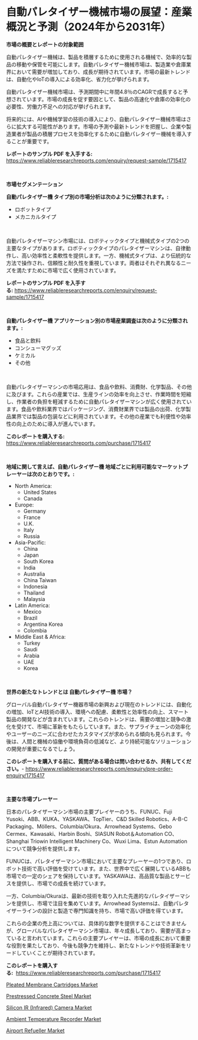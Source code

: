 <p><h1>自動パレタイザー機械市場の展望：産業概況と予測（2024年から2031年）</h1></p><p><strong>市場の概要とレポートの対象範囲</strong></p>
<p><p>自動パレタイザー機械は、製品を積層するために使用される機械で、効率的な製品の移動や保管を可能にします。自動パレタイザー機械市場は、製造業や倉庫業界において需要が増加しており、成長が期待されています。市場の最新トレンドは、自動化やIoTの導入による効率化、省力化が挙げられます。</p><p>自動パレタイザー機械市場は、予測期間中に年間4.8％のCAGRで成長すると予想されています。市場の成長を促す要因として、製品の高速化や倉庫の効率化の必要性、労働力不足への対応が挙げられます。</p><p>将来的には、AIや機械学習の技術の導入により、自動パレタイザー機械市場はさらに拡大する可能性があります。市場の予測や最新トレンドを把握し、企業や製造業者が製品の積層プロセスを効率化するために自動パレタイザー機械を導入することが重要です。</p></p>
<p><strong>レポートのサンプル PDF を入手する:</strong> <a href="https://www.reliableresearchreports.com/enquiry/request-sample/1715417">https://www.reliableresearchreports.com/enquiry/request-sample/1715417</a></p>
<p>&nbsp;</p>
<p><strong>市場セグメンテーション</strong></p>
<p><strong>自動パレタイザー機 タイプ別の市場分析は次のように分類されます。:</strong></p>
<p><ul><li>ロボットタイプ</li><li>メカニカルタイプ</li></ul></p>
<p>&nbsp;</p>
<p><p>自動パレタイザーマシン市場には、ロボティックタイプと機械式タイプの2つの主要なタイプがあります。ロボティックタイプのパレタイザーマシンは、自律動作し、高い効率性と柔軟性を提供します。一方、機械式タイプは、より伝統的な方法で操作され、信頼性と耐久性を重視しています。両者はそれぞれ異なるニーズを満たすために市場で広く使用されています。</p></p>
<p><strong>レポートのサンプル PDF を入手する:</strong>&nbsp;<a href="https://www.reliableresearchreports.com/enquiry/request-sample/1715417">https://www.reliableresearchreports.com/enquiry/request-sample/1715417</a></p>
<p>&nbsp;</p>
<p><strong> 自動パレタイザー機 アプリケーション別の市場産業調査は次のように分類されます。:</strong></p>
<p><ul><li>食品と飲料</li><li>コンシューマグッズ</li><li>ケミカル</li><li>その他</li></ul></p>
<p>&nbsp;</p>
<p><p>自動パレタイザーマシンの市場応用は、食品や飲料、消費財、化学製品、その他に及びます。これらの産業では、生産ラインの効率を向上させ、作業時間を短縮し、作業者の負担を軽減するために自動パレタイザーマシンが広く使用されています。食品や飲料業界ではパッケージング、消費財業界では製品の出荷、化学製品業界では製品の包装などに利用されています。その他の産業でも利便性や効率性の向上のために導入が進んでいます。</p></p>
<p><strong>このレポートを購入する:</strong>&nbsp; <a href="https://www.reliableresearchreports.com/purchase/1715417">https://www.reliableresearchreports.com/purchase/1715417</a></p>
<p>&nbsp;</p>
<p><strong>地域に関して言えば、自動パレタイザー機 地域ごとに利用可能なマーケットプレーヤーは次のとおりです。:</strong></p>
<p><ul>
    <li>
        North America:
        <ul>
            <li>United States</li>
            <li>Canada</li>
        </ul>
    </li>
    <li>
        Europe:
        <ul>
            <li>Germany</li>
            <li>France</li>
            <li>U.K.</li>
            <li>Italy</li>
            <li>Russia</li>
        </ul>
    </li>
    <li>
        Asia-Pacific:
        <ul>
            <li>China</li>
            <li>Japan</li>
            <li>South Korea</li>
            <li>India</li>
            <li>Australia</li>
            <li>China Taiwan</li>
            <li>Indonesia</li>
            <li>Thailand</li>
            <li>Malaysia</li>
        </ul>
    </li>
    <li>
        Latin America:
        <ul>
            <li>Mexico</li>
            <li>Brazil</li>
            <li>Argentina Korea</li>
            <li>Colombia</li>
        </ul>
    </li>
    <li>
        Middle East & Africa:
        <ul>
            <li>Turkey</li>
            <li>Saudi</li>
            <li>Arabia</li>
            <li>UAE</li>
            <li>Korea</li>
        </ul>
    </li>
    </ul></p>
<p>&nbsp;</p>
<p><strong>世界の新たなトレンドとは 自動パレタイザー機 市場？</strong></p>
<p><p>グローバル自動パレタイザー機器市場の新興および現在のトレンドには、自動化の増加、IoTとAI技術の導入、環境への配慮、柔軟性と効率性の向上、スマート製品の開発などが含まれています。これらのトレンドは、需要の増加と競争の激化を受けて、市場に革新をもたらしています。また、サプライチェーンの効率化やユーザーのニーズに合わせたカスタマイズが求められる傾向も見られます。今後は、人間と機械の協働や環境負荷の低減など、より持続可能なソリューションの開発が重要になるでしょう。</p></p>
<p><strong>このレポートを購入する前に、質問がある場合は問い合わせるか、共有してください。</strong>- <a href="https://www.reliableresearchreports.com/enquiry/pre-order-enquiry/1715417">https://www.reliableresearchreports.com/enquiry/pre-order-enquiry/1715417</a></p>
<p>&nbsp;</p>
<p><strong>主要な市場プレーヤー</strong></p>
<p><p>日本のパレタイザーマシン市場の主要プレイヤーのうち、FUNUC、Fuji Yusoki、ABB、KUKA、YASKAWA、TopTier、C&D Skilled Robotics、A-B-C Packaging、Möllers、Columbia/Okura、Arrowhead Systems、Gebo Cermex、Kawasaki、Harbin Boshi、SIASUN Robot＆Automation CO、Shanghai Triowin Intelligent Machinery Co、Wuxi Lima、Estun Automationについて競争分析を提供します。</p><p>FUNUCは、パレタイザーマシン市場において主要なプレーヤーの1つであり、ロボット技術で高い評価を受けています。また、世界中で広く展開しているABBも市場での一定のシェアを保持しています。YASKAWAは、高品質な製品とサービスを提供し、市場での成長を続けています。</p><p>一方、Columbia/Okuraは、最新の技術を取り入れた先進的なパレタイザーマシンを提供し、市場で注目を集めています。Arrowhead Systemsは、自動パレタイザーラインの設計と製造で専門知識を持ち、市場で高い評価を得ています。</p><p>これらの企業の売上高については、具体的な数字を提供することはできませんが、グローバルなパレタイザーマシン市場は、年々成長しており、需要が高まっていると言われています。これらの主要プレイヤーは、市場の成長において重要な役割を果たしており、今後も競争力を維持し、新たなトレンドや技術革新をリードしていくことが期待されています。</p></p>
<p><strong>このレポートを購入する:</strong>&nbsp;&nbsp;<a href="https://www.reliableresearchreports.com/purchase/1715417">https://www.reliableresearchreports.com/purchase/1715417</a></p>
<p><p><a href="https://github.com/gdfhhhj/Market-Research-Report-List-3/blob/main/pleated-membrane-cartridges-market.md">Pleated Membrane Cartridges Market</a></p><p><a href="https://github.com/RichRobinson5/Market-Research-Report-List-4/blob/main/prestressed-concrete-steel-market.md">Prestressed Concrete Steel Market</a></p><p><a href="https://issuu.com/reportprime-2/docs/silicon-ir-infrared-camera-market-size-2030.pptx">Silicon IR (Infrared) Camera Market</a></p><p><a href="https://issuu.com/reportprime-2/docs/ambient-temperature-recorder-market-size-2030.pptx">Ambient Temperature Recorder Market</a></p><p><a href="https://frill-swim-3cd.notion.site/Global-Airport-Refueller-Market-Size-and-Market-Trends-Insights-and-Projections-from-2024-to-2031-bead95e0cb46484db4bd2ecc0451320d">Airport Refueller Market</a></p></p>